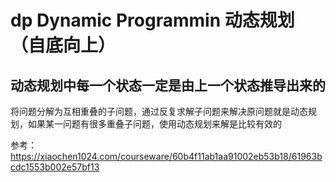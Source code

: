 # dp Dynamic Programmin 动态规划（自底向上）

## 动态规划中每一个状态一定是由上一个状态推导出来的

将问题分解为互相重叠的子问题，通过反复求解子问题来解决原问题就是动态规划，如果某一问题有很多重叠子问题，使用动态规划来解是比较有效的

参考： https://xiaochen1024.com/courseware/60b4f11ab1aa91002eb53b18/61963bcdc1553b002e57bf13
